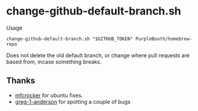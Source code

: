 # change-github-default-branch.sh

Usage

    change-github-default-branch.sh "$GITHUB_TOKEN" PurpleBooth/homebrew-repo

Does not delete the old default branch, or change where pull requests
are based from, incase something breaks.

## Thanks

  - [mfcrocker](https://github.com/mfcrocker) for ubuntu fixes.
  - [greg-1-anderson](https://github.com/greg-1-anderson) for spotting a
    couple of bugs
